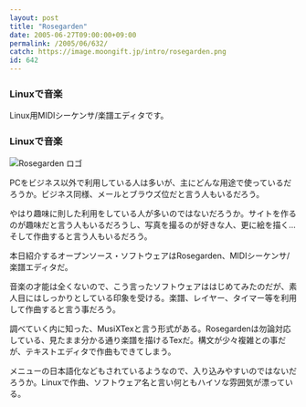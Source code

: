 ```yaml
---
layout: post
title: "Rosegarden"
date: 2005-06-27T09:00:00+09:00
permalink: /2005/06/632/
catch: https://image.moongift.jp/intro/rosegarden.png
id: 642
---
```

### Linuxで音楽
  
Linux用MIDIシーケンサ/楽譜エディタです。  
<!--more-->  

### Linuxで音楽
  

![Rosegarden ロゴ](https://image.moongift.jp/intro/rosegarden.png "Rosegarden ロゴ")

  

PCをビジネス以外で利用している人は多いが、主にどんな用途で使っているだろうか。ビジネス同様、メールとブラウズ位だと言う人もいるだろう。

  

やはり趣味に則した利用をしている人が多いのではないだろうか。サイトを作るのが趣味だと言う人もいるだろうし、写真を撮るのが好きな人、更に絵を描く…そして作曲すると言う人もいるだろう。

  

本日紹介するオープンソース・ソフトウェアはRosegarden、MIDIシーケンサ/楽譜エディタだ。

  

音楽の才能は全くないので、こう言ったソフトウェアははじめてみたのだが、素人目にはしっかりとしている印象を受ける。楽譜、レイヤー、タイマー等を利用して作曲すると言う事だろう。

  

調べていく内に知った、MusiXTexと言う形式がある。Rosegardenは勿論対応している、見たまま分かる通り楽譜を描けるTexだ。構文が少々複雑との事だが、テキストエディタで作曲もできてしまう。

  

メニューの日本語化などもされているようなので、入り込みやすいのではないだろうか。Linuxで作曲、ソフトウェア名と言い何ともハイソな雰囲気が漂っている。

